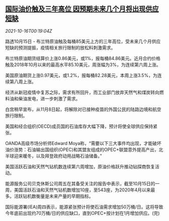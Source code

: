 <!--1634344263000-->
[国际油价触及三年高位 因预期未来几个月将出现供应短缺](https://cn.reuters.com/article/global-oil-drv-1016-idCNKBS2H6004)
------

<div><i>2021-10-16T00:19:04Z</i></div><p>路透10月15日 - 布兰特原油触及每桶85美元上方的三年高位，受未来几个月供应短缺的预测提振，疫情相关旅行限制的放松料刺激需求。</p><p>布兰特原油期货结算价上涨0.86美元，或1%，报每桶84.86美元。近月合约价格触及2018年10月以来的最高水平85.10美元，周涨幅为3%，为连续第六周上涨。</p><p>美国原油期货上涨0.97美元，或1.2%，报每桶82.28美元，本周上涨3.5%，为连续第八周上涨。</p><p>经济从新冠疫情中复苏之际，需求有所回升，而工业部门放弃天然气和煤炭转向燃料油和柴油发电，进一步刺激了需求。</p><p>白宫稍早宣布，从11月8日起，将解除对已接种疫苗的外国公民的陆路边境和航空旅行限制。</p><p>美国和经合组织(OECD)成员国的石油库存大幅下降，预计将使全球供应保持紧张。</p><p>OANDA高级市场分析师Edward Moya称，“需要以下三大事件均出现，才能破坏油价涨势：石油输出国组织(OPEC)和其盟友组成的OPEC+联盟意外提高产出，北半球迎来暖冬，以及拜登政府动用战略石油储备。”</p><p>美国活跃石油和天然气钻机数连续第六周增加，原油价格跃升推动钻探商恢复活动。</p><p>能源服务公司贝克休斯公司周五在其备受关注的报告中表示，截至10月15日的一周，美国活跃石油和天然气钻机数增加10座，至543座，为2020年4月以来最多。活跃钻机数衡量是未来产量的早期指标。</p><p>国际能源署(IEA)周四表示，能源紧张预计将使石油需求增加50万桶/日。这将导致今年底前出现约70万桶/日的供应缺口，直到OPEC+按计划在1月增加供应。(完)</p>
